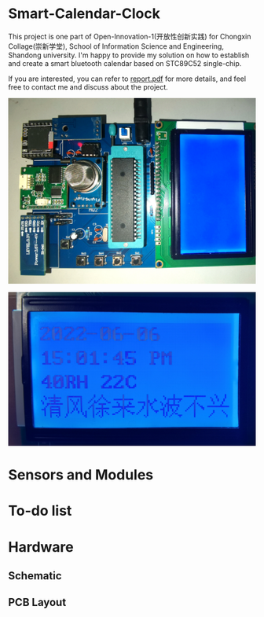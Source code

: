 # Smart-Calendar-Clock

This project is one part of Open-Innovation-1(开放性创新实践) for Chongxin Collage(崇新学堂), School of Information Science and Engineering, Shandong university. I'm happy to provide my solution on how to establish and create a smart bluetooth calendar based on STC89C52 single-chip.

If you are interested, you can refer to [report.pdf](https://github.com/genglinWang/Smart-Calendar-Clock/blob/main/Report.pdf) for more details, and feel free to contact me and discuss about the project.

![System Overview](https://github.com/genglinWang/Smart-Calendar-Clock/blob/main/docs/img/demo.jpg)

![System Overview](https://github.com/genglinWang/Smart-Calendar-Clock/blob/main/docs/img/demo1.jpg)


# Sensors and Modules

# To-do list

# Hardware

## Schematic

## PCB Layout





